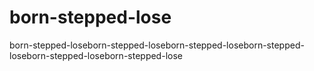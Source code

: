 # born-stepped-lose
born-stepped-loseborn-stepped-loseborn-stepped-loseborn-stepped-loseborn-stepped-loseborn-stepped-lose
